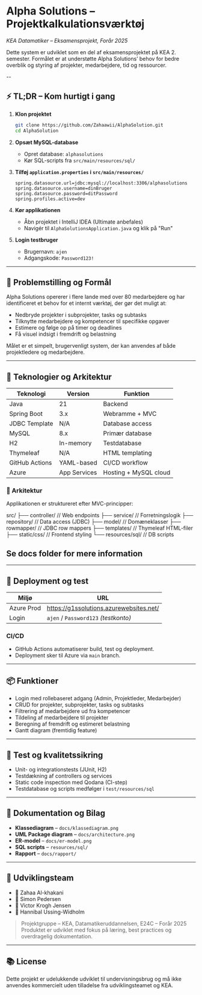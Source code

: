 # Alpha Solutions – Projektkalkulationsværktøj  
*KEA Datamatiker – Eksamensprojekt, Forår 2025*

Dette system er udviklet som en del af eksamensprojektet på KEA 2. semester. Formålet er at understøtte Alpha Solutions’ behov for bedre overblik og styring af projekter, medarbejdere, tid og ressourcer.

--

## ⚡ TL;DR – Kom hurtigt i gang

1. **Klon projektet**
   ```bash
   git clone https://github.com/Zahaawii/AlphaSolution.git
   cd AlphaSolution
   
2. **Opsæt MySQL-database**
   - Opret database: `alphasolutions`
   - Kør SQL-scripts fra `src/main/resources/sql/`

3. **Tilføj `application.properties` i `src/main/resources/`**
   ```properties
   spring.datasource.url=jdbc:mysql://localhost:3306/alphasolutions
   spring.datasource.username=dinBruger
   spring.datasource.password=ditPassword
   spring.profiles.active=dev
   
4. **Kør applikationen**
   - Åbn projektet i IntelliJ IDEA (Ultimate anbefales)
   - Navigér til `AlphaSolutionsApplication.java` og klik på "Run"

5. **Login testbruger**
   - Brugernavn: `ajen`
   - Adgangskode: `Password123!`
---

## 🎯 Problemstilling og Formål

Alpha Solutions opererer i flere lande med over 80 medarbejdere og har identificeret et behov for et internt værktøj, der gør det muligt at:

- Nedbryde projekter i subprojekter, tasks og subtasks
- Tilknytte medarbejdere og kompetencer til specifikke opgaver
- Estimere og følge op på timer og deadlines
- Få visuel indsigt i fremdrift og belastning

Målet er et simpelt, brugervenligt system, der kan anvendes af både projektledere og medarbejdere.

---

## 🧱 Teknologier og Arkitektur

| Teknologi       | Version     | Funktion                  |
|-----------------|-------------|---------------------------|
| Java            | 21          | Backend                   |
| Spring Boot     | 3.x         | Webramme + MVC            |
| JDBC Template   | N/A         | Database access           |
| MySQL           | 8.x         | Primær database           |
| H2              | In-memory   | Testdatabase              |
| Thymeleaf       | N/A         | HTML templating           |
| GitHub Actions  | YAML-based  | CI/CD workflow            |
| Azure           | App Services| Hosting + MySQL cloud     |

### 🧱 Arkitektur
Applikationen er struktureret efter MVC-principper:

src/
├── controller/ // Web endpoints
├── service/ // Forretningslogik
├── repository/ // Data access (JDBC)
├── model/ // Domæneklasser
├── rowmapper/ // JDBC row mappers
├── templates/ // Thymeleaf HTML-filer
├── static/css/ // Frontend styling
└── resources/sql/ // DB scripts

Se docs folder for mere information
---


---

## 🚀 Deployment og test

| Miljø        | URL                                         |
|--------------|---------------------------------------------|
| Azure Prod   | https://g1ssolutions.azurewebsites.net/     |
| Login        | `ajen` / `Password123` *(testkonto)*        |

### CI/CD
- GitHub Actions automatiserer build, test og deployment.
- Deployment sker til Azure via `main` branch.

---

## 📦 Funktioner

- Login med rollebaseret adgang (Admin, Projektleder, Medarbejder)
- CRUD for projekter, subprojekter, tasks og subtasks
- Filtrering af medarbejdere ud fra kompetencer
- Tildeling af medarbejdere til projekter
- Beregning af fremdrift og estimeret belastning
- Gantt diagram (fremtidig feature)

---

## 🧪 Test og kvalitetssikring

- Unit- og integrationstests (JUnit, H2)
- Testdækning af controllers og services
- Static code inspection med Qodana (CI-step)
- Testdatabase og scripts medfølger i `test/resources/sql`

---

## 📄 Dokumentation og Bilag

- **Klassediagram** – `docs/klassediagram.png`
- **UML Package diagram** – `docs/architecture.png`
- **ER-model** – `docs/er-model.png`
- **SQL scripts** – `resources/sql/`
- **Rapport** – `docs/rapport/`

---

## 👥 Udviklingsteam

- 👥 Zahaa Al-khakani
- 👥 Simon Pedersen
- 👥 Victor Krogh Jensen
- 👥 Hannibal Ussing-Widholm

> Projektgruppe – KEA, Datamatikeruddannelsen, E24C – Forår 2025  
> Produktet er udviklet med fokus på læring, best practices og overdragelig dokumentation.

---

## 📚 License

Dette projekt er udelukkende udviklet til undervisningsbrug og må ikke anvendes kommercielt uden tilladelse fra udviklingsteamet og KEA.

